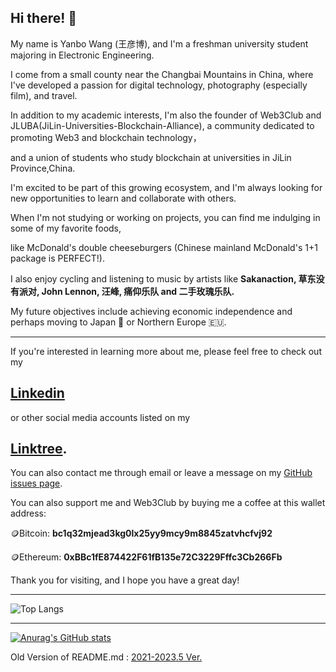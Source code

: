 ## Hi there! 👋

My name is Yanbo Wang (王彦博), and I'm a freshman university student majoring in Electronic Engineering. 

I come from a small county near the Changbai Mountains in China, where I've developed a passion for digital technology, photography (especially film), and travel.

In addition to my academic interests, I'm also the founder of Web3Club and JLUBA(JiLin-Universities-Blockchain-Alliance), a community dedicated to promoting Web3 and blockchain technology，

and a union of students who study blockchain at universities in JiLin Province,China.

I'm excited to be part of this growing ecosystem, and I'm always looking for new opportunities to learn and collaborate with others.

When I'm not studying or working on projects, you can find me indulging in some of my favorite foods, 

like McDonald's double cheeseburgers (Chinese mainland McDonald's 1+1 package is PERFECT!). 

I also enjoy cycling and listening to music by artists like **Sakanaction, 草东没有派对, John Lennon, 汪峰, 痛仰乐队 and 二手玫瑰乐队.**

My future objectives include achieving economic independence and perhaps moving to Japan 🗾 or Northern Europe 🇪🇺.


---


If you're interested in learning more about me, please feel free to check out my 

## [Linkedin](https://www.linkedin.com/in/yanbowang2004/) 

or other social media accounts listed on my 

## [Linktree](https://linktr.ee/yanbowang). 

You can also contact me through email or leave a message on my [GitHub issues page](https://github.com/yanboishere/yanboishere/issues).

You can also support me and Web3Club by buying me a coffee at this wallet address:

🪙Bitcoin: **bc1q32mjead3kg0lx25yy9mcy9m8845zatvhcfvj92**

🪙Ethereum: **0xBBc1fE874422F61fB135e72C3229Fffc3Cb266Fb**

Thank you for visiting, and I hope you have a great day!

---


![Top Langs](https://github-readme-stats.vercel.app/api/top-langs/?username=yanboishere&layout=compact)


---

[![Anurag's GitHub stats](https://github-readme-stats.vercel.app/api?username=yanboishere)](https://github.com/anuraghazra/github-readme-stats)

























































Old Version of README.md : [2021-2023.5 Ver.](https://github.com/yanboishere/yanboishere/blob/master/README_old.md)

